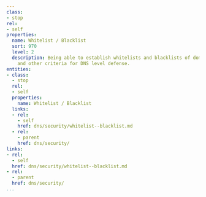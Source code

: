```yaml
---
class:
- stop
rel:
- self
properties:
  name: Whitelist / Blacklist
  sort: 970
  level: 2
  description: Being able to establish whitelists and blacklists of domains, IP addresses,
    and other criteria for DNS level defense.
entities:
- class:
  - stop
  rel:
  - self
  properties:
    name: Whitelist / Blacklist
  links:
  - rel:
    - self
    href: dns/security/whitelist--blacklist.md
  - rel:
    - parent
    href: dns/security/
links:
- rel:
  - self
  href: dns/security/whitelist--blacklist.md
- rel:
  - parent
  href: dns/security/
...
```

